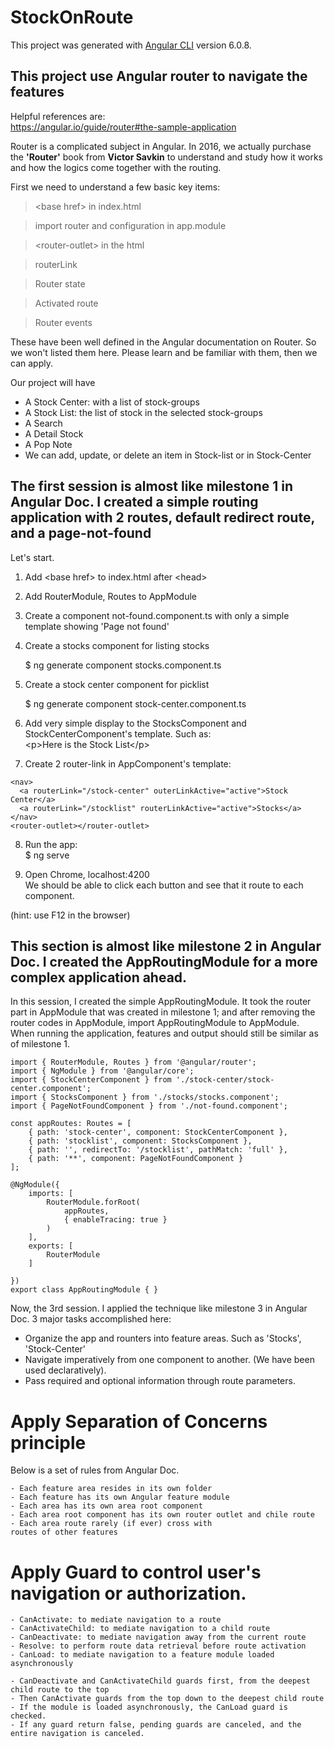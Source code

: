 # StockOnRoute

This project was generated with [Angular CLI](https://github.com/angular/angular-cli) version 6.0.8.

## This project use Angular router to navigate the features

Helpful references are:  
 https://angular.io/guide/router#the-sample-application  

Router is a complicated subject in Angular.  In 2016, we actually purchase the **'Router'** book from **Victor Savkin** to understand and study how it works and how the logics come together with the routing.

First we need to understand a few basic key items:

> \<base href> in index.html

> import router and configuration in app.module

> \<router-outlet> in the html

> routerLink 

> Router state

> Activated route

> Router events

These have been well defined in the Angular documentation on Router.  So we won't listed them here.  Please learn and be familiar with them, then we can apply.

Our project will have  
- A Stock Center: with a list of stock-groups
- A Stock List: the list of stock in the selected stock-groups
- A Search
- A Detail Stock
- A Pop Note
- We can add, update, or delete an item in Stock-list or in Stock-Center


## The first session is almost like milestone 1 in Angular Doc.  I created a simple routing application with 2 routes, default redirect route, and a page-not-found 

Let's start.

1. Add \<base href> to index.html after \<head>
2. Add RouterModule, Routes to AppModule
3. Create a component not-found.component.ts with only a simple template showing 'Page not found'
4. Create a stocks component for listing stocks

    $ ng generate component stocks.component.ts
  
5. Create a stock center component for picklist

    $ ng generate component stock-center.component.ts

6. Add very simple display to the StocksComponent and StockCenterComponent's template.  Such as:  
\<p>Here is the Stock List\</p>

7. Create 2 router-link in AppComponent's template:  
```
<nav>
  <a routerLink="/stock-center" outerLinkActive="active">Stock Center</a>
  <a routerLink="/stocklist" routerLinkActive="active">Stocks</a>
</nav>
<router-outlet></router-outlet>
```

8. Run the app:  
   $ ng serve

9. Open Chrome, localhost:4200  
 We should be able to click each button and see that it route to each component.

 (hint: use F12 in the browser)


## This section is almost like milestone 2 in Angular Doc.  I created the AppRoutingModule for a more complex application ahead.

In this session, I created the simple AppRoutingModule.  It took the router part in AppModule that was created in milestone 1; and after removing the router codes in AppModule, import AppRoutingModule to AppModule.  When running the application, features and output should still be similar as of milestone 1.

```
import { RouterModule, Routes } from '@angular/router';
import { NgModule } from '@angular/core';
import { StockCenterComponent } from './stock-center/stock-center.component';
import { StocksComponent } from './stocks/stocks.component';
import { PageNotFoundComponent } from './not-found.component';

const appRoutes: Routes = [
    { path: 'stock-center', component: StockCenterComponent },
    { path: 'stocklist', component: StocksComponent },
    { path: '', redirectTo: '/stocklist', pathMatch: 'full' },
    { path: '**', component: PageNotFoundComponent }
];

@NgModule({
    imports: [
        RouterModule.forRoot(
            appRoutes,
            { enableTracing: true }
        )
    ],
    exports: [
        RouterModule
    ]

})
export class AppRoutingModule { }
```
Now, the 3rd session.  I applied the technique like milestone 3 in Angular Doc.  3 major tasks accomplished here:

- Organize the app and rounters into feature areas.  Such as 'Stocks', 'Stock-Center'
- Navigate imperatively from one component to another.  (We have been used declaratively).  
- Pass required and optional information through route parameters.  

#  Apply Separation of Concerns principle

Below is a set of rules from Angular Doc.  
```
- Each feature area resides in its own folder  
- Each feature has its own Angular feature module  
- Each area has its own area root component  
- Each area root component has its own router outlet and chile route  
- Each area route rarely (if ever) cross with
routes of other features  
```

# Apply Guard to control user's navigation or authorization.

```
- CanActivate: to mediate navigation to a route
- CanActivateChild: to mediate navigation to a child route
- CanDeactivate: to mediate navigation away from the current route
- Resolve: to perform route data retrieval before route activation
- CanLoad: to mediate navigation to a feature module loaded asynchronously
```
```
- CanDeactivate and CanActivateChild guards first, from the deepest child route to the top  
- Then CanActivate guards from the top down to the deepest child route  
- If the module is loaded asynchronously, the CanLoad guard is checked.
- If any guard return false, pending guards are canceled, and the entire navigation is canceled.  
```


